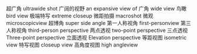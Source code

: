 超广角 ultrawide shot
广阔的视野 an expansive view of
广角 wide view
鸟瞰 bird view
极端特写 extreme closeup
微距拍摄 macroshot
微观 microscopicview
超博角 super side angle
第一人称视角 first-personview
第三人称视角 third-person perspective
两点透视 two-point perspective
三点透视 Three-point perspective
立面透视 Elevation perspective
等距视图 isometric view
特写视图 closeup view
高角度视图 high angleview
